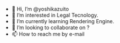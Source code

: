 - 👋 Hi, I’m @yoshikazuito
- 👀 I’m interested in Legal Tecnology.
- 🌱 I’m currently learning Rendering Engine.
- 💞️ I’m looking to collaborate on ?
- 📫 How to reach me by e-mail

<!---
yoshikazuito/yoshikazuito is a ✨ special ✨ repository because its `README.md` (this file) appears on your GitHub profile.
You can click the Preview link to take a look at your changes.
--->
